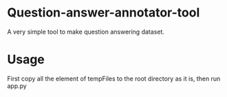 # Question-answer-annotator-tool
A very simple tool to make question answering dataset.

# Usage
First copy all the element of tempFiles to the root directory as it is, then run app.py